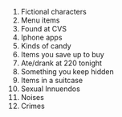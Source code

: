 1. Fictional characters
2. Menu items
3. Found at CVS
4. Iphone apps
5. Kinds of candy
6. Items you save up to buy
7. Ate/drank at 220 tonight
8. Something you keep hidden
9. Items in a suitcase
10. Sexual Innuendos
11. Noises
12. Crimes
